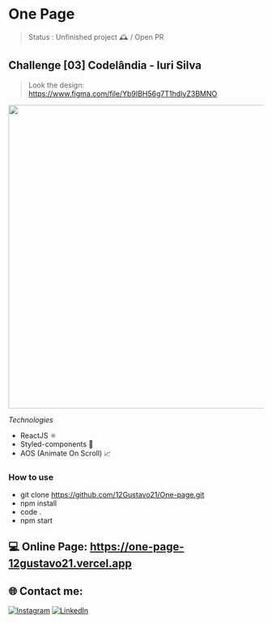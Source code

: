 # One Page

> Status : Unfinished project 🕰️ / Open PR

## Challenge [03] Codelândia - Iuri Silva
>Look the design: https://www.figma.com/file/Yb9IBH56g7T1hdIyZ3BMNO

<img width ='600px' src ='...' />

*Technologies*

+ ReactJS ⚛️
+ Styled-components 💅
+ AOS (Animate On Scroll) 📈

### How to use
 
 - git clone https://github.com/12Gustavo21/One-page.git
 - npm install
 - code .
 - npm start
 
 ## 💻 Online Page: https://one-page-12gustavo21.vercel.app

## 🌐 Contact me:
[![Instagram](https://img.shields.io/badge/Instagram-%23E4405F.svg?logo=Instagram&logoColor=white)](https://instagram.com/gualmda) [![LinkedIn](https://img.shields.io/badge/LinkedIn-%230077B5.svg?logo=linkedin&logoColor=white)](https://linkedin.com/in/gustavo-almeida-421044246)
